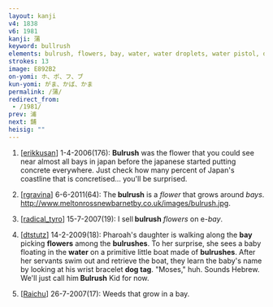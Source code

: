 ```yaml
---
layout: kanji
v4: 1838
v6: 1981
kanji: 蒲
keyword: bullrush
elements: bulrush, flowers, bay, water, water droplets, water pistol, dog tag, arrowhead, screwdriver, utilize, utilise
strokes: 13
image: E892B2
on-yomi: ホ、ボ、フ、ブ
kun-yomi: がま、かば、かま
permalink: /蒲/
redirect_from:
 - /1981/
prev: 浦
next: 舗
heisig: ""
---
```


1) [<a href="http://kanji.koohii.com/profile/erikkusan">erikkusan</a>] 1-4-2006(176): <strong>Bulrush</strong> was the flower that you could see near almost all bays in japan before the japanese started putting concrete everywhere. Just check how many percent of Japan&#039;s coastline that is concretised... you&#039;ll be surprised.

2) [<a href="http://kanji.koohii.com/profile/rgravina">rgravina</a>] 6-6-2011(64): The<strong> bulrush</strong> is a <em>flower</em> that grows around <em>bays</em>. <a href="http://www.meltonrossnewbarnetby.co.uk/images/bulrush.jpg">http://www.meltonrossnewbarnetby.co.uk/images/bulrush.jpg</a>.

3) [<a href="http://kanji.koohii.com/profile/radical_tyro">radical_tyro</a>] 15-7-2007(19): I sell<strong> bulrush</strong> <em>flowers</em> on e-<em>bay</em>.

4) [<a href="http://kanji.koohii.com/profile/dtstutz">dtstutz</a>] 14-2-2009(18): Pharoah&#039;s daughter is walking along the <strong>bay</strong> picking <strong>flowers</strong> among the <strong>bulrushes</strong>. To her surprise, she sees a baby floating in the <strong>water</strong> on a primitive little boat made of <strong>bulrushes</strong>. After her servants swim out and retrieve the boat, they learn the baby&#039;s name by looking at his wrist bracelet <strong>dog tag</strong>. &quot;Moses,&quot; huh. Sounds Hebrew. We&#039;ll just call him<strong> Bulrush</strong> Kid for now.

5) [<a href="http://kanji.koohii.com/profile/Raichu">Raichu</a>] 26-7-2007(17): Weeds that grow in a bay.

